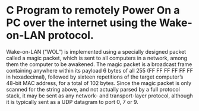 # C Program to remotely Power On a PC over the internet using the Wake-on-LAN protocol.
Wake-on-LAN (“WOL”) is implemented using a specially designed packet called a magic packet, which is sent to all computers in a network, among them the computer to be awakened.
The magic packet is a broadcast frame containing anywhere within its payload 6 bytes of all 255 (FF FF FF FF FF FF in hexadecimal), followed by sixteen repetitions of the target computer’s 48-bit MAC address, for a total of 102 bytes.
Since the magic packet is only scanned for the string above, and not actually parsed by a full protocol stack, it may be sent as any network- and transport-layer protocol, although it is typically sent as a UDP datagram to port 0, 7 or 9.
